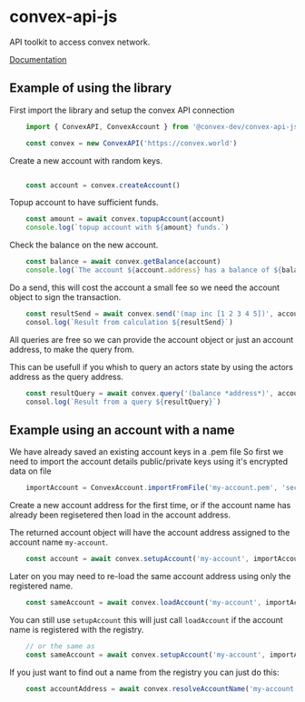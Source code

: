 
# convex-api-js

API toolkit to access convex network.

[Documentation](https://convex-dev.github.io/convex-api-js)

## Example of using the library

First import the library and setup the convex API connection

```js
    import { ConvexAPI, ConvexAccount } from '@convex-dev/convex-api-js'

    const convex = new ConvexAPI('https://convex.world')

```

Create a new account with random keys.
```js

    const account = convex.createAccount()
```

Topup account to have sufficient funds.

```js
    const amount = await convex.topupAccount(account)
    console.log(`topup account with ${amount} funds.`)
```

Check the balance on the new account.
```js
    const balance = await convex.getBalance(account)
    console.log(`The account ${account.address} has a balance of ${balance}`)

```

Do a send, this will cost the account a small fee so we need the account object to sign the transaction.
```js
    const resultSend = await convex.send('(map inc [1 2 3 4 5])', account)
    consol.log(`Result from calculation ${resultSend}`)
```

All queries are free so we can provide the account object or just an account address, to make the query from.

This can be usefull if you whish to query an actors state by using the actors address as the query address.

```js
    const resultQuery = await convex.query('(balance *address*)', account.address)
    consol.log(`Result from a query ${resultQuery}`)
```

## Example using an account with a name

We have already saved an existing account keys in a .pem file
So first we need to import the account details public/private keys using it's encrypted data on file

```js
    importAccount = ConvexAccount.importFromFile('my-account.pem', 'secret')

```

Create a new account address for the first time, or if the account name has already been regisetered
then load in the account address.

The returned account object will have the account address assigned to the account name `my-account`.
```js
    const account = await convex.setupAccount('my-account', importAccount)
```

Later on you may need to re-load the same account address using only the registered name.
```js
    const sameAccount = await convex.loadAccount('my-account', importAccount)
```

You can still use `setupAccount` this will just call `loadAccount` if the account name is registered with the registry.
```js
    // or the same as
    const sameAccount = await convex.setupAccount('my-account', importAccount)
```


If you just want to find out a name from the registry you can just do this:
```js
    const accountAddress = await convex.resolveAccountName('my-account')

```
